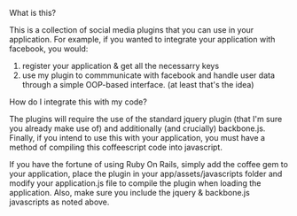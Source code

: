 What is this?

This is a collection of social media plugins that you can use in your application. For example, if you wanted to integrate your application with facebook, you would:

1) register your application & get all the necessarry keys
2) use my plugin to commmunicate with facebook and handle user data through a simple OOP-based interface. (at least that's the idea)

How do I integrate this with my code?

The plugins will require the use of the standard jquery plugin (that I'm sure you already make use of) and additionally (and crucially) backbone.js. Finally, if you intend to use this with your application, you must have a method of compiling this coffeescript code into javascript. 

If you have the fortune of using Ruby On Rails, simply add the coffee gem to your application, place the plugin in your app/assets/javascripts folder and modify your application.js file to compile the plugin when loading the application. Also, make sure you include the jquery & backbone.js javascripts as noted above.

